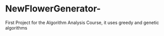# NewFlowerGenerator-
First Project for the Algorithm Analysis Course, it uses greedy and genetic algorithms
